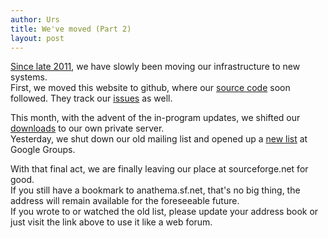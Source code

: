 ```yaml
---
author: Urs
title: We've moved (Part 2)
layout: post
---
```


[Since late 2011](http://anathema.github.com/2011/11/14/Moved.html), we have slowly been moving our infrastructure to new systems.  
First, we moved this website to github, where our [source code](github.com/anathema/anathema) soon followed. 
They track our [issues](github.com/anathema/anathema/issues) as well.  

This month, with the advent of the in-program updates, we shifted our [downloads](http://anathema.github.com/downloads.html) to our own private server.  
Yesterday, we shut down our old mailing list and opened up a [new list](https://groups.google.com/forum/?fromgroups=#!forum/anathema-development) at Google Groups.

With that final act, we are finally leaving our place at sourceforge.net for good.  
If you still have a bookmark to anathema.sf.net, that's no big thing, the address will remain available for the foreseeable future.  
If you wrote to or watched the old list, please update your address book or just visit the link above to use it like a web forum.